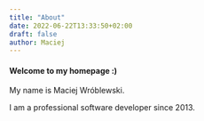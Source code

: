 ```yaml
---
title: "About"
date: 2022-06-22T13:33:50+02:00
draft: false
author: Maciej
---
```

#### Welcome to my homepage :)


My name is Maciej Wróblewski.

I am a professional software developer since 2013.

